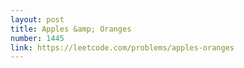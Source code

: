 ```yaml
---
layout: post
title: Apples &amp; Oranges
number: 1445
link: https://leetcode.com/problems/apples-oranges
---
```

